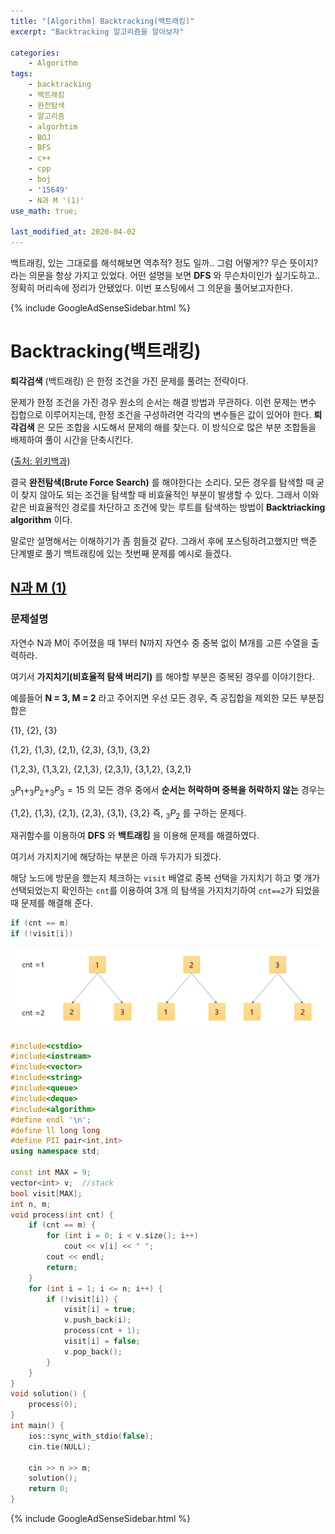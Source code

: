 ```yaml
---
title: "[Algorithm] Backtracking(백트래킹)"
excerpt: "Backtracking 알고리즘을 알아보자"

categories:
    - Algorithm
tags:
    - backtracking
    - 백트래킹
    - 완전탐색
    - 알고리즘
    - algorhtim
    - BOJ
    - BFS
    - c++
    - cpp  
    - boj
    - '15649'
    - N과 M '(1)'
use_math: true;

last_modified_at: 2020-04-02
--- 
```


백트래킹, 있는 그대로를 해석해보면 역추적? 정도 일까.. 그럼 어떻게?? 무슨 뜻이지? 라는 의문을 항상 가지고 있었다.  어떤 설명을 보면 **DFS** 와 무슨차이인가 싶기도하고.. 정확히 머리속에 정리가 안됐었다. 이번 포스팅에서 그 의문을 풀어보고자한다.  

{% include GoogleAdSenseSidebar.html %}

# Backtracking(백트래킹)

**퇴각검색** (백트래킹) 은 한정 조건을 가진 문제를 풀려는 전략이다. 

문제가 한정 조건을 가진 경우 원소의 순서는 해결 방법과 무관하다. 이런 문제는 변수 집합으로 이루어지는데, 한정 조건을 구성하려면 각각의 변수들은 값이 있어야 한다. **퇴각검색** 은 모든 조합을 시도해서 문제의 해를 찾는다. 이 방식으로 많은 부분 조합들을 배제하여 풀이 시간을 단축시킨다. 

([출처: 위키백과]([https://ko.wikipedia.org/wiki/%ED%87%B4%EA%B0%81%EA%B2%80%EC%83%89](https://ko.wikipedia.org/wiki/퇴각검색)))  

결국 **완전탐색(Brute Force Search)** 를 해야한다는 소리다. 모든 경우를 탐색할 때 굳이 찾지 않아도 되는 조건을 탐색할 때 비효율적인 부분이 발생할 수 있다. 그래서 이와 같은 비효율적인 경로를 차단하고 조건에 맞는 루트를 탐색하는 방법이 **Backtriacking algorithm** 이다.  

말로만 설명해서는 이해하기가 좀 힘들것 같다. 그래서 후에 포스팅하려고했지만 백준 단계별로 풀기 백트래킹에 있는 첫번째 문제를 예시로 들겠다.

## [N과 M (1)](https://www.acmicpc.net/problem/15649)  

### 문제설명 

자연수 N과 M이 주어졌을 때 1부터 N까지 자연수 중 중복 없이 M개를 고른 수열을 출력하라.  

여기서 **가지치기(비효율적 탐색 버리기)** 를 해야할 부분은 중복된 경우를 이야기한다. 

예를들어 **N = 3, M = 2** 라고 주어지면 우선 모든 경우, 즉 공집합을 제외한 모든 부분집합은

{1}, {2}, {3}

{1,2}, {1,3}, {2,1}, {2,3}, {3,1}, {3,2}

{1,2,3}, {1,3,2}, {2,1,3}, {2,3,1}, {3,1,2}, {3,2,1}  

$_3P_1 + _3P_2 + _3P_3 = 15$  의 모든 경우 중에서 **순서는 허락하며 중복을 허락하지 않는** 경우는 

{1,2}, {1,3}, {2,1}, {2,3}, {3,1}, {3,2} 즉, $_3P_2$ 를 구하는 문제다.

재귀함수를 이용하여 **DFS** 와 **백트래킹** 을 이용해 문제를 해결하였다.  

여기서 가지치기에 해당하는 부분은  아래 두가지가 되겠다.

해당 노드에 방문을 했는지 체크하는 `visit` 배열로 중복 선택을 가지치기 하고 몇 개가 선택되었는지 확인하는 `cnt`를 이용하여 3개 의 탐색을 가지치기하여 `cnt==2`가 되었을 때 문제를 해결해 준다.

```cpp
if (cnt == m)
if (!visit[i])
```

![img01](/assets/Algorithm/2020-04-03-algorithm-backtracking-img01.png)
```cpp
#include<cstdio>
#include<iostream>
#include<vector>
#include<string>
#include<queue>
#include<deque>
#include<algorithm>
#define endl '\n';
#define ll long long
#define PII pair<int,int>
using namespace std;

const int MAX = 9;
vector<int> v;	//stack
bool visit[MAX];
int n, m;
void process(int cnt) {
	if (cnt == m) {
		for (int i = 0; i < v.size(); i++)
			cout << v[i] << " "; 
		cout << endl;
		return;
	}
	for (int i = 1; i <= n; i++) {
		if (!visit[i]) {
			visit[i] = true;
			v.push_back(i);
			process(cnt + 1);
			visit[i] = false;
			v.pop_back();
		}
	}
}
void solution() {
	process(0);
}
int main() {
	ios::sync_with_stdio(false);
	cin.tie(NULL);

	cin >> n >> m;
	solution();
	return 0;
}
```



{% include GoogleAdSenseSidebar.html %}  